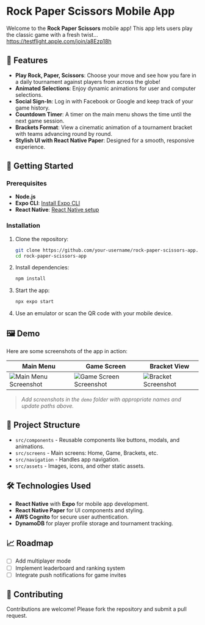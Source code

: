 # Rock Paper Scissors Mobile App

Welcome to the **Rock Paper Scissors** mobile app! This app lets users play the classic game with a fresh twist...
https://testflight.apple.com/join/a8Ezp18h

## 📱 Features

- **Play Rock, Paper, Scissors**: Choose your move and see how you fare in a daily tournament against players from across the globe!
- **Animated Selections**: Enjoy dynamic animations for user and computer selections.
- **Social Sign-In**: Log in with Facebook or Google and keep track of your game history.
- **Countdown Timer**: A timer on the main menu shows the time until the next game session.
- **Brackets Format**: View a cinematic animation of a tournament bracket with teams advancing round by round.
- **Stylish UI with React Native Paper**: Designed for a smooth, responsive experience.

## 🚀 Getting Started

### Prerequisites

- **Node.js**
- **Expo CLI**: [Install Expo CLI](https://docs.expo.dev/get-started/installation/)
- **React Native**: [React Native setup](https://reactnative.dev/docs/environment-setup)

### Installation

1. Clone the repository:
   ```bash
   git clone https://github.com/your-username/rock-paper-scissors-app.git
   cd rock-paper-scissors-app
   ```

2. Install dependencies:
   ```bash
   npm install
   ```

3. Start the app:
   ```bash
   npx expo start
   ```

4. Use an emulator or scan the QR code with your mobile device.

## 🖼️ Demo

Here are some screenshots of the app in action:

| Main Menu               | Game Screen               | Bracket View               |
| ----------------------- | ------------------------- | -------------------------- |
| ![Main Menu Screenshot](demo/main-menu.png) | ![Game Screen Screenshot](demo/game-screen.png) | ![Bracket Screenshot](demo/bracket-view.png) |

> *Add screenshots in the `demo` folder with appropriate names and update paths above.*

## 📂 Project Structure

- `src/components` - Reusable components like buttons, modals, and animations.
- `src/screens` - Main screens: Home, Game, Brackets, etc.
- `src/navigation` - Handles app navigation.
- `src/assets` - Images, icons, and other static assets.

## 🛠️ Technologies Used

- **React Native** with **Expo** for mobile app development.
- **React Native Paper** for UI components and styling.
- **AWS Cognito** for secure user authentication.
- **DynamoDB** for player profile storage and tournament tracking.

## 📈 Roadmap

- [ ] Add multiplayer mode
- [ ] Implement leaderboard and ranking system
- [ ] Integrate push notifications for game invites

## 🤝 Contributing

Contributions are welcome! Please fork the repository and submit a pull request.
